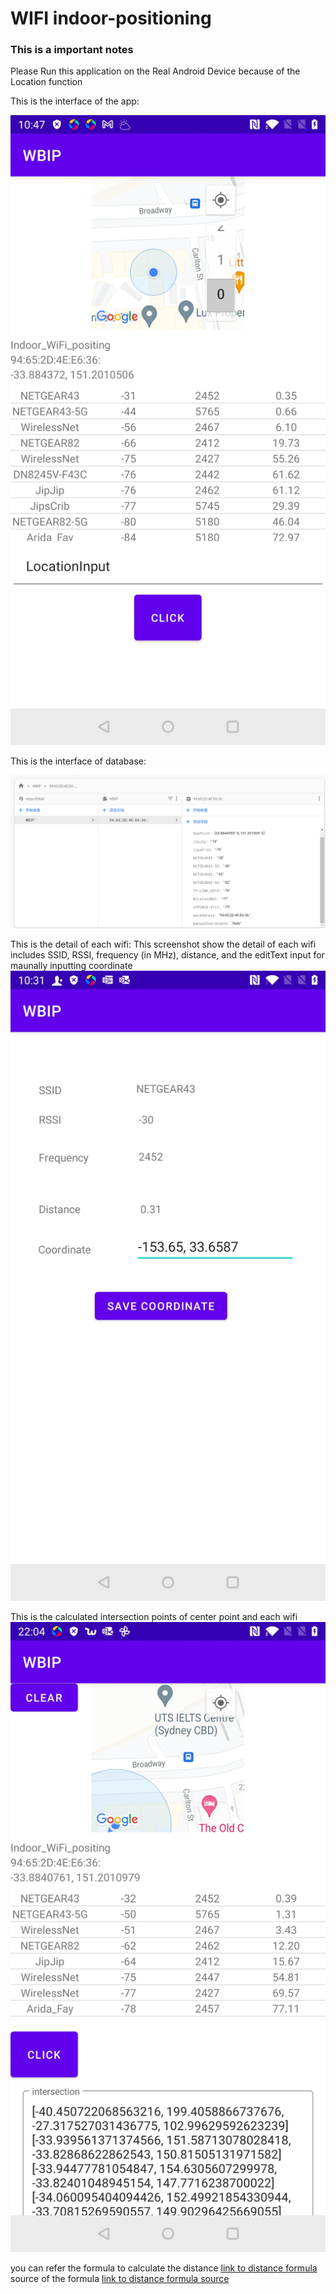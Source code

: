 # WIFI indoor-positioning


### This is a important notes

Please Run this application on the Real Android Device because of the Location function


This is the interface of the app:

![Image of interface](https://github.com/richard110110/WIFI-Indoor-Positioning/blob/main/image/homePage.jpg?raw=true)

This is the interface of database:

![Image of database](https://github.com/richard110110/WIFI-Indoor-Positioning/blob/main/image/Capture.PNG?raw=true)

This is the detail of each wifi:
This screenshot show the detail of each wifi
includes SSID, RSSI, frequency (in MHz), distance, and the editText input for maunally inputting coordinate
![Image of database](https://github.com/richard110110/WIFI-Indoor-Positioning/blob/main/image/newcoordiante.jpg?raw=true)

This is the calculated intersection points of center point and each wifi
![Image of database](https://github.com/richard110110/WIFI-Indoor-Positioning/blob/main/image/sprint6.jpg?raw=true)




you can refer the formula to calculate the distance
[link to distance formula](https://en.wikipedia.org/wiki/Free-space_path_loss)
source of the formula
[link to distance formula source](https://stackoverflow.com/questions/11217674/how-to-calculate-distance-from-wifi-router-using-signal-strength)